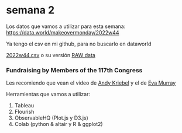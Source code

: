 # semana 2

Los datos que vamos a utilizar para esta semana: https://data.world/makeovermonday/2022w44

Ya tengo el csv en mi github, para no buscarlo en dataworld

[2022w44.csv](2022w44.csv) o su versión [RAW data](https://toblich.github.io/itba-ecd-viz/s2/2022w44.csv)

### Fundraising by Members of the 117th Congress

Les recomiendo que vean el video de [Andy Kriebel](https://youtu.be/bORvGBqKfD4) y el de [Eva Murray](https://youtu.be/j8yQu_pEOcw)

Herramientas que vamos a utilizar:

1. Tableau
2. Flourish
3. ObservableHQ (Plot.js y D3.js)
4. Colab (python & altair y R & ggplot2)
